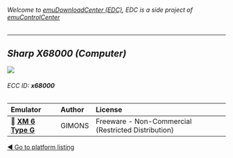 ###### Welcome to [emuDownloadCenter (EDC)](https://github.com/PhoenixInteractiveNL/emuDownloadCenter/wiki/), EDC is a side project of [emuControlCenter](https://github.com/PhoenixInteractiveNL/emuControlCenter/wiki/)
***
## _Sharp X68000 (Computer)_
![](https://raw.githubusercontent.com/wiki/PhoenixInteractiveNL/emuDownloadCenter/images_platform/ecc_x68000_teaser.png)
###### ECC ID: **x68000**

| Emulator   | Author      | License     |
|:-----------|:------------|:------------|
| :file_folder: [**XM 6 Type G**](https://github.com/PhoenixInteractiveNL/emuDownloadCenter/wiki/Emulator-xm6#menu) | GIMONS | Freeware - Non-Commercial (Restricted Distribution) |

[:arrow_backward: Go to platform listing](https://github.com/PhoenixInteractiveNL/emuDownloadCenter/wiki/EDC-Platform-List)

